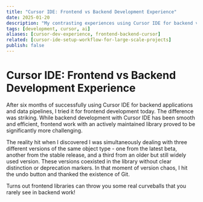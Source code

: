 ```yaml
---
title: "Cursor IDE: Frontend vs Backend Development Experience"
date: 2025-01-20
description: "My contrasting experiences using Cursor IDE for backend versus frontend development. Why AI coding assistants excel with backend tasks but struggle with complex frontend libraries."
tags: [development, cursor, ai]
aliases: [cursor-dev-experience, frontend-backend-cursor]
related: [cursor-ide-setup-workflow-for-large-scale-projects]
publish: false
---
```


# Cursor IDE: Frontend vs Backend Development Experience

After six months of successfully using Cursor IDE for backend applications and data pipelines, I tried it for frontend development today. The difference was striking. While backend development with Cursor IDE has been smooth and efficient, frontend work with an actively maintained library proved to be significantly more challenging.

The reality hit when I discovered I was simultaneously dealing with three different versions of the same object type - one from the latest beta, another from the stable release, and a third from an older but still widely used version. These versions coexisted in the library without clear distinction or deprecation markers. In that moment of version chaos, I hit the undo button and thanked the existence of Git.

Turns out frontend libraries can throw you some real curveballs that you rarely see in backend work! 